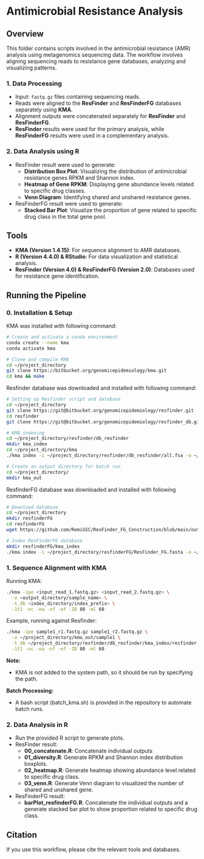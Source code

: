# Antimicrobial Resistance Analysis

## Overview
This folder contains scripts involved in the antimicrobial resistance (AMR) analysis using metagenomics sequencing data. The workflow involves aligning sequencing reads to resistance gene databases, analyzing and visualizing patterns.

### 1. Data Processing  
- Input: `fastq.gz` files containing sequencing reads.  
- Reads were aligned to the **ResFinder** and **ResFinderFG** databases separately using **KMA**.  
- Alignment outputs were concatenated separately for **ResFinder** and **ResFinderFG**.  
- **ResFinder** results were used for the primary analysis, while **ResFinderFG** results were used in a complementary analysis.  

### 2. Data Analysis using R
- ResFinder result were used to generate:
  - **Distribution Box Plot**: Visualizing the distribution of antimicrobial resistance genes RPKM and Shannon index.
  - **Heatmap of Gene RPKM**: Displaying gene abundance levels related to specific drug classes.
  - **Venn Diagram**: Identifying shared and unshared resistance genes.
- ResFinderFG result were used to generate:
  - **Stacked Bar Plot**: Visualize the proportion of gene related to specific drug class in the total gene pool.

## Tools
- **KMA (Version 1.4.15)**: For sequence alignment to AMR databases.
- **R (Version 4.4.0) & RStudio**: For data visualization and statistical analysis.
- **ResFinder (Version 4.0) & ResFinderFG (Version 2.0)**: Databases used for resistance gene identification.

## Running the Pipeline  

### 0. Installation & Setup
KMA was installed with following command:
```bash
# Create and activate a conda environment
conda create --name kma
conda activate kma

# Clone and compile KMA
cd ~/project_directory
git clone https://bitbucket.org/genomicepidemiology/kma.git
cd kma && make
```

Resfinder database was downloaded and installed with following command:
```bash
# Setting up Resfinder script and database
cd ~/project_directory
git clone https://git@bitbucket.org/genomicepidemiology/resfinder.git
cd resfinder
git clone https://git@bitbucket.org/genomicepidemiology/resfinder_db.git db_resfinder

# KMA indexing
cd ~/project_directory/resfinder/db_resfinder
mkdir kma_index
cd ~/project_directory/kma
./kma index -i ~/project_directory/resfinder/db_resfinder/all.fsa -o ~/project_directory/resfinder/db_resfinder/kma_index/resfinder

# Create an output directory for batch run
cd ~/project_directory/
mkdir kma_out
```

ResfinderFG database was downloaded and installed with following command:
```bash
# Download database
cd ~/project_directory
mkdir resfinderFG
cd resfinderFG
wget https://github.com/RemiGSC/ResFinder_FG_Construction/blob/main/output/RFG_db/ResFinder_FG.fasta

# Index ResFinderFG database
mkdir resfinderFG/kma_index
./kma index -i ~/project_directory/resfinderFG/ResFinder_FG.fasta -o ~/project_directory/resfinderFG/kma_index/resfinderFG
```

### 1. Sequence Alignment with KMA  
Running KMA:
```bash
./kma -ipe <input_read_1.fastq.gz> <input_read_2.fastq.gz> \
  -o <output_directory/sample_name> \
  -t_db <index_directory/index_prefix> \
  -1t1 -nc -na -nf -ef -ID 80 -ml 60
```
Example, running against Resfinder:
```bash
./kma -ipe sample1_r1.fastq.gz sample1_r2.fastq.gz \
  -o ~/project_directory/kma_out/sample1 \
  -t_db ~/project_directory/resfinder/db_resfinder/kma_index/resfinder \
  -1t1 -nc -na -nf -ef -ID 80 -ml 60
```

**Note:**  
- KMA is not added to the system path, so it should be run by specifying the path.  

**Batch Processing:** 
- A bash script (batch_kma.sh) is provided in the repository to automate batch runs.  

### 2. Data Analysis in R  
- Run the provided R script to generate plots.
- ResFinder result:
  - **00_concatenate.R**: Concatenate individual outputs
  - **01_diversity.R**: Generate RPKM and Shannon index distribution boxplots.
  - **02_heatmap.R**: Generate heatmap showing abundance level related to specific drug class.
  - **03_venn.R**: Generate Venn diagram to visualized the number of shared and unshared gene.
- ResFinderFG result:
  - **barPlot_resfinderFG.R**: Concatenate the individual outputs and a generate stacked bar plot to show proportion related to specific drug class.

## Citation
If you use this workflow, please cite the relevant tools and databases.
